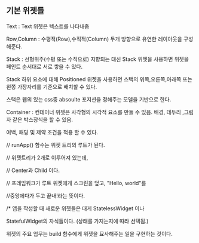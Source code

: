 ## 기본 위젯들

 Text : Text 위젯은 텍스트를 나타내줌

 Row,Column : 수평적(Row),수직적(Column) 두개 방향으로 유연한 레이아웃을 구성해준다.

 Stack : 선형위주(수평 또는 수직으로) 지향되는 대신 Stack 위젯을 사용하면 위젯을 페인트 순서대로 서로 쌓을 수 있다. 

 Stack 하위 요소에 대해 Positioned 위젯을 사용하면 스택의 위쪽,오른쪽,아래쪽 또는 왼쫑 가장자리를 기준으로 배치할 수 있다.

 스택은 웹의 있는 css중 absoulte 포지션을 정해주는 모델을 기반으로 한다.

Container : 컨테이너 위젯은 사각형의 시각적 요소를 만들 수 있음. 배경, 테두리 ,그림자 같은 박스장식을 할 수 있음.

여백, 패딩 및 제약 조건을 적용 할 수 있다.



  // runApp() 함수는 위젯 트리의 루트가 된다. 

  // 위젯트리가 2개로 이루어져 있는데, 

  // Center과 Child 이다. 

  // 프레임워크가 루트 위젯에게 스크린을 덮고, "Hello, world"를 

  //중앙에다가 두고 끝내!라는 뜻이다.

  /* 앱을 작성할 때 새로운 위젯들은 대게 StatelessWidget 이나

  StatefulWidget의 자식들이다. (상태를 가지는지에 따라 선택됨.)

  위젯의 주요 업무는 build 함수에게 위젯을 묘사해주는 일을 구현하는 것이다.